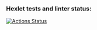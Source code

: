 ### Hexlet tests and linter status:
[![Actions Status](https://github.com/azk1266/qa-engineer-project-84/actions/workflows/hexlet-check.yml/badge.svg)](https://github.com/azk1266/qa-engineer-project-84/actions)
